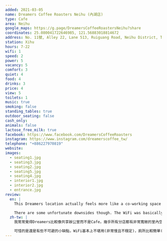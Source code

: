 ```yaml
---
added: 2021-03-05
name: Dreamers Coffee Roasters Neihu (內湖店)
type: Cafe
area: Neihu
google_maps: https://g.page/DreamersCoffeeRoastersNeihu?share
coordinates: 25.080041722646985, 121.56883018814672
address: No. 11號, Alley 22, Lane 513, Ruiguang Road, Neihu District, Taipei City, 114
station: Xihu
hours: 7-22
wifi: 1
speed: 2
power: 5
vacancy: 5
comfort: 3
quiet: 4
food: 4
drinks: 3
price: 4
view: 5
toilets: 1
music: true
smoking: false
standing_tables: true
outdoor_seating: false
cash_only: 
animals: false
lactose_free_milk: true
facebook: https://www.facebook.com/DreamersCoffeeRoasters
instagram: https://www.instagram.com/dreamerscoffee_tw/
telephone: "+886227970819"
website: 
images:
  - seating1.jpg
  - seating3.jpg
  - seating2.jpg
  - seating5.jpg
  - seating4.jpg
  - interior1.jpg
  - interior2.jpg
  - entrance.jpg
review:
  en: |
    This Dreamers location actually feels more like a co-working space than a cafe. Huge spacious interior, with lots of seating areas across two floors. I especially like the counter seats on the second floor overlooking the first floor. As with other Dreamers locations, there are plenty of food and drink options available.

    There are some unfortunate downsides though. The WiFi was basically unusable (extremely slow and unstable) and the restroom facilities are very basic (no soap provided). It's a shame, if it wasn't for these things, this place has the potential to be one of the best work spots in Taipei.
  zh-tw: |
    我常常覺得Dreamers比較像共享辦公室而不是Cafe，幾乎所有分店都有非常寬敞的室內空間以及各種類型的座位供挑選，我特別喜歡坐在二樓靠欄杆的吧檯桌鳥瞰一樓，視野絕佳。和其他分店一樣，內湖店也有許多餐點和飲料。

    可惜的是還是有些不可避的小缺點，WiFi基本上不堪用(非常慢且不穩定)，廁所比較簡單(沒有洗手乳或肥皂)。如果沒有這些，Dreamers 內湖店基本上很有機會角逐台北工作咖啡廳的冠軍。
---
```

